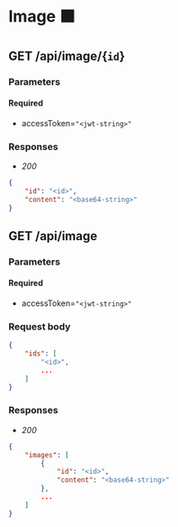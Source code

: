 # Image ⬛️

## GET /api/image/{`id`}

### Parameters
#### Required
- accessToken=`"<jwt-string>"`

### Responses
- *200*
```json
{
    "id": "<id>",
    "content": "<base64-string>"
}
```

## GET /api/image

### Parameters
#### Required
- accessToken=`"<jwt-string>"`

### Request body
```json
{
    "ids": [
        "<id>",
        ...
    ]
}
```

### Responses
- *200*
```json
{
    "images": [
        {
            "id": "<id>",
            "content": "<base64-string>"
        },
        ...
    ]
}
```